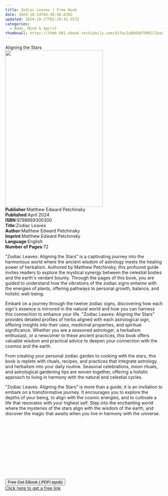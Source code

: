 ```yaml
---
title: Zodiac Leaves | Free Book
date: 2024-10-24T04:36:58.639Z
updated: 2024-10-27T03:29:43.557Z
categories:
  - Body, Mind & Spirit
thumbnail: https://thmb-001-ebook.techidaily.com/d1fac2a0b6b07906172ea52c3fea5be81aea82c753a7e5191f555e9b4934aa58.jpg
---
```

<main id="book-container">
  <div class="flex flex-col">
    <div class="book-brief flex-1 py-6 px-4 sm:p-6 md:py-10 md:px-8">
      <!-- brief-->
      <div class="book-brief-main">Aligning the Stars</div>
    </div>
    <div
      class="book-meta-info flex-1 grid gap-4 col-start-1 col-end-3 row-start-1 sm:mb-6 sm:grid-cols-4 lg:gap-6 lg:col-start-2 lg:row-end-6 lg:row-span-6 lg:mb-0"
    >
      <div
        class="book-meta-info-left place-content-center mt-4 p-4 text-sm leading-6 col-start-2 col-span-2 dark:text-slate-400"
      >
        <img
          class="w-full h-500 object-cover rounded-lg sm:h-255 sm:col-span-2 lg:col-span-full"
          src="https://img-001-ebook.techidaily.com/0dc36094f50227a21abfd71ce0af271e48b67623a3a7e2249cb1cf9a613220d1.jpg"
          alt=""
          width="312"
          height="500"
        />
      </div>
      <div
        class="book-meta-info-right mt-2 col-start-1 row-start-2 col-span-3 self-center"
      >
        <!-- meta data  -->
        <div class="flex flex-col px-4 md:px-8">
          <div class="flex-1">
            <strong>Publisher</strong>:<span class="px-2"
              >Matthew Edward Petchinsky</span
            >
          </div>
          <div class="flex-1">
            <strong>Published</strong>:<span class="px-2">April 2024</span>
          </div>
          <div class="flex-1">
            <strong>ISBN</strong>:<span class="px-2">9798869300300</span>
          </div>
          <div class="flex-1">
            <strong>Title</strong>:<span class="px-2">Zodiac Leaves</span>
          </div>
          <div class="flex-1">
            <strong>Author</strong>:<span class="px-2"
              >Matthew Edward Petchinsky</span
            >
          </div>
          <div class="flex-1">
            <strong>Imprint</strong>:<span class="px-2"
              >Matthew Edward Petchinsky</span
            >
          </div>
          <div class="flex-1">
            <strong>Language</strong>:<span class="px-2">English</span>
          </div>
          <div class="flex-1">
            <strong>Number of Pages</strong>:<span class="px-2">72</span>
          </div>
        </div>
      </div>
    </div>
    <div class="book-description flex-1 py-6 px-4 sm:p-6 md:py-10 md:px-8">
      <div class="book-description-main">
        <div accordion-content="" id="description">
          <p>
            "Zodiac Leaves: Aligning the Stars" is a captivating journey into
            the harmonious world where the ancient wisdom of astrology meets the
            healing power of herbalism. Authored by Matthew Petchinsky, this
            profound guide invites readers to explore the mystical synergy
            between the celestial bodies and the earth's verdant bounty. Through
            the pages of this book, you are guided to understand how the
            vibrations of the zodiac signs entwine with the energies of plants,
            offering pathways to personal growth, balance, and holistic
            well-being.
          </p>
          <p>
            Embark on a journey through the twelve zodiac signs, discovering how
            each sign's essence is mirrored in the natural world and how you can
            harness this connection to enhance your life. "Zodiac Leaves:
            Aligning the Stars" provides detailed profiles of herbs aligned with
            each astrological sign, offering insights into their uses, medicinal
            properties, and spiritual significance. Whether you are a seasoned
            astrologer, a herbalism enthusiast, or a newcomer to these ancient
            practices, this book offers valuable wisdom and practical advice to
            deepen your connection with the cosmos and the earth.
          </p>
          <p>
            From creating your personal zodiac garden to cooking with the stars,
            this book is replete with rituals, recipes, and practices that
            integrate astrology and herbalism into your daily routine. Seasonal
            celebrations, moon rituals, and astrological gardening tips are
            woven together, offering a holistic approach to living in harmony
            with the natural and celestial cycles.
          </p>
          <p>
            "Zodiac Leaves: Aligning the Stars" is more than a guide; it is an
            invitation to embark on a transformative journey. It encourages you
            to explore the depths of your being, to align with the cosmic
            energies, and to cultivate a life that resonates with your highest
            self. Step into the enchanting world where the mysteries of the
            stars align with the wisdom of the earth, and discover the magic
            that awaits when you live in harmony with the universe.
          </p>
          <p><br /></p>
          <p><br /></p>
          <p><br /></p>
          <p><br /></p>
          <p><br /></p>
          <p><br /></p>
        </div>
        <div class="accordion-fader"></div>
      </div>
    </div>
    <div class="book-excerpts flex-1 py-6 px-4 sm:p-6 md:py-10 md:px-8"></div>
    <div
      class="book-about-author flex-1 py-6 px-4 sm:p-6 md:py-10 md:px-8"
    ></div>
    <div class="book-free-get flex-1 py-6 px-4 sm:p-6 md:py-10 md:px-8">
      <button
        id="btn-free-get"
        class="bg-blue-500 hover:bg-blue-700 text-white font-bold py-2 px-4 rounded"
      >
        Free Get EBook (.PDF/.epub)
      </button>
      <div id="countdown-display" class="px-2 text-lg mt-2"></div>
      <a
        id="free-link"
        class="hidden bg-blue-500 hover:bg-blue-700 text-white font-bold py-2 px-4 rounded"
        href="https://www.ebooks.com/en-us/book/211309793/zodiac-leaves/matthew-edward-petchinsky/"
        target="_blank"
        >Click here to get a free link</a
      >
    </div>
    <script>
      let countdownTime = 0;
      let countdownInterval = null;
      document
        .getElementById('btn-free-get')
        .addEventListener('click', startCountdown);
      function startCountdown() {
        countdownTime = new Date().getTime() + 60000 * 3;
        countdownInterval = setInterval(updateCountdown, 1000);
        document.getElementById('btn-free-get').disabled = true;
        document
          .getElementById('btn-free-get')
          .classList.add('bg-gray-500', 'cursor-not-allowed');
      }
      function updateCountdown() {
        let currentTime = new Date().getTime();
        let timeLeft = countdownTime - currentTime;
        let secondsLeft = Math.floor(timeLeft / 1000);
        document.getElementById('countdown-display').innerHTML =
          `Remaining time: ${secondsLeft} seconds.`;
        if (secondsLeft <= 0) {
          clearInterval(countdownInterval);
          document.getElementById('btn-free-get').classList.add('hidden');
          document.getElementById('free-link').classList.remove('hidden');
          document.getElementById('countdown-display').innerHTML = '';
        }
      }
    </script>
  </div>
</main>

<ins class="adsbygoogle"
      style="display:block"
      data-ad-client="ca-pub-7571918770474297"
      data-ad-slot="8358498916"
      data-ad-format="auto"
      data-full-width-responsive="true"></ins>
    